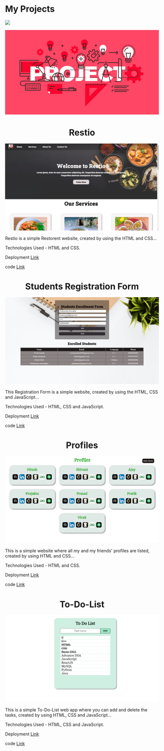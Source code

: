 # **My Projects**
![](https://komarev.com/ghpvc/?username=mr-vicky&color=brightgreen)

<img src = "./1.jpg">


<h1 align="center">Restio</h1>

<img src = "./bg1.png">

Restio is a simple Restorent website, created by using the HTML and CSS...

Technologies Used - HTML and CSS.

Deployment [Link](https://mr-vicky.github.io/Restio/) 

code [Link](https://github.com/mr-vicky/Restio)



<h1 align="center">Students Registration Form</h1>
<img src = "./bg2.png">

This Registration Form is a simple website, created by using the HTML, CSS and JavaScript...

Technologies Used - HTML, CSS and JavaScript.

Deployment [Link](https://mr-vicky.github.io/LGMVIP-Task-2/) 

code [Link](https://github.com/mr-vicky/LGMVIP-Task-2)



<h1 align="center">Profiles</h1>
<img src = "./bg3.png">

This is a simple website where all my and my friends' profiles are listed, created by using HTML and CSS...

Technologies Used - HTML and CSS.

Deployment [Link](https://mr-vicky.github.io/Profiles/) 

code [Link](https://github.com/mr-vicky/Profiles)



<h1 align="center">To-Do-List</h1>
<img src = "./bg4.png">

This is a simple To-Do-List web app where you can add and delete the tasks, created by using HTML, CSS and JavaScript...

Technologies Used - HTML, CSS and JavaScript.

Deployment [Link](https://mr-vicky.github.io/LGMVIP-Task-1/) 

code [Link](https://github.com/mr-vicky/LGMVIP-Task-1)
